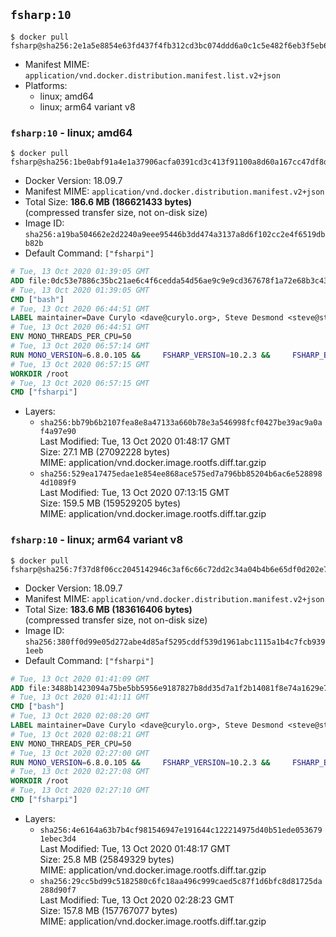## `fsharp:10`

```console
$ docker pull fsharp@sha256:2e1a5e8854e63fd437f4fb312cd3bc074ddd6a0c1c5e482f6eb3f5eb6a04fb33
```

-	Manifest MIME: `application/vnd.docker.distribution.manifest.list.v2+json`
-	Platforms:
	-	linux; amd64
	-	linux; arm64 variant v8

### `fsharp:10` - linux; amd64

```console
$ docker pull fsharp@sha256:1be0abf91a4e1a37906acfa0391cd3c413f91100a8d60a167cc47df8dd7857cf
```

-	Docker Version: 18.09.7
-	Manifest MIME: `application/vnd.docker.distribution.manifest.v2+json`
-	Total Size: **186.6 MB (186621433 bytes)**  
	(compressed transfer size, not on-disk size)
-	Image ID: `sha256:a19ba504662e2d2240a9eee95446b3dd474a3137a8d6f102cc2e4f6519dbb82b`
-	Default Command: `["fsharpi"]`

```dockerfile
# Tue, 13 Oct 2020 01:39:05 GMT
ADD file:0dc53e7886c35bc21ae6c4f6cedda54d56ae9c9e9cd367678f1a72e68b3c43d4 in / 
# Tue, 13 Oct 2020 01:39:05 GMT
CMD ["bash"]
# Tue, 13 Oct 2020 06:44:51 GMT
LABEL maintainer=Dave Curylo <dave@curylo.org>, Steve Desmond <steve@stevedesmond.ca>
# Tue, 13 Oct 2020 06:44:51 GMT
ENV MONO_THREADS_PER_CPU=50
# Tue, 13 Oct 2020 06:57:14 GMT
RUN MONO_VERSION=6.8.0.105 &&     FSHARP_VERSION=10.2.3 &&     FSHARP_BASENAME=fsharp-$FSHARP_VERSION &&     FSHARP_ARCHIVE=$FSHARP_VERSION.tar.gz &&     FSHARP_ARCHIVE_URL=https://github.com/fsharp/fsharp/archive/$FSHARP_VERSION.tar.gz &&     export GNUPGHOME="$(mktemp -d)" &&     apt-get update && apt-get --no-install-recommends install -y gnupg dirmngr ca-certificates apt-transport-https &&     apt-key adv --batch --keyserver hkp://p80.pool.sks-keyservers.net:80 --recv-keys 3FA7E0328081BFF6A14DA29AA6A19B38D3D831EF &&     echo "deb https://download.mono-project.com/repo/debian stable-buster/snapshots/$MONO_VERSION main" | tee /etc/apt/sources.list.d/mono-official-stable.list &&     apt-get update -y &&     apt-get --no-install-recommends install -y pkg-config make nuget mono-devel msbuild ca-certificates-mono locales &&     rm -rf /var/lib/apt/lists/* &&     echo 'en_US.UTF-8 UTF-8' > /etc/locale.gen && /usr/sbin/locale-gen &&     mkdir -p /tmp/src &&     cd /tmp/src &&     printf "namespace a { class b { public static void Main(string[] args) { new System.Net.WebClient().DownloadFile(\"%s\", \"%s\");}}}" $FSHARP_ARCHIVE_URL $FSHARP_ARCHIVE > download-fsharp.cs &&     mcs download-fsharp.cs && mono download-fsharp.exe && rm download-fsharp.exe download-fsharp.cs &&     tar xf $FSHARP_ARCHIVE &&     cd $FSHARP_BASENAME &&     make &&     make install &&     cd ~ &&     rm -rf /tmp/src /tmp/NuGetScratch ~/.nuget ~/.config ~/.local "$GNUPGHOME" &&     apt-get purge -y make gnupg dirmngr &&     apt-get clean
# Tue, 13 Oct 2020 06:57:15 GMT
WORKDIR /root
# Tue, 13 Oct 2020 06:57:15 GMT
CMD ["fsharpi"]
```

-	Layers:
	-	`sha256:bb79b6b2107fea8e8a47133a660b78e3a546998fcf0427be39ac9a0af4a97e90`  
		Last Modified: Tue, 13 Oct 2020 01:48:17 GMT  
		Size: 27.1 MB (27092228 bytes)  
		MIME: application/vnd.docker.image.rootfs.diff.tar.gzip
	-	`sha256:529ea17475edae1e854ee868ace575ed7a796bb85204b6ac6e5288984d1089f9`  
		Last Modified: Tue, 13 Oct 2020 07:13:15 GMT  
		Size: 159.5 MB (159529205 bytes)  
		MIME: application/vnd.docker.image.rootfs.diff.tar.gzip

### `fsharp:10` - linux; arm64 variant v8

```console
$ docker pull fsharp@sha256:7f37d8f06cc2045142946c3af6c66c72dd2c34a04b4b6e65df0d202e71f2a6c1
```

-	Docker Version: 18.09.7
-	Manifest MIME: `application/vnd.docker.distribution.manifest.v2+json`
-	Total Size: **183.6 MB (183616406 bytes)**  
	(compressed transfer size, not on-disk size)
-	Image ID: `sha256:380ff0d99e05d272abe4d85af5295cddf539d1961abc1115a1b4c7fcb9391eeb`
-	Default Command: `["fsharpi"]`

```dockerfile
# Tue, 13 Oct 2020 01:41:09 GMT
ADD file:3488b1423094a75be5bb5956e9187827b8dd35d7a1f2b14081f8e74a1629e7d0 in / 
# Tue, 13 Oct 2020 01:41:11 GMT
CMD ["bash"]
# Tue, 13 Oct 2020 02:08:20 GMT
LABEL maintainer=Dave Curylo <dave@curylo.org>, Steve Desmond <steve@stevedesmond.ca>
# Tue, 13 Oct 2020 02:08:21 GMT
ENV MONO_THREADS_PER_CPU=50
# Tue, 13 Oct 2020 02:27:00 GMT
RUN MONO_VERSION=6.8.0.105 &&     FSHARP_VERSION=10.2.3 &&     FSHARP_BASENAME=fsharp-$FSHARP_VERSION &&     FSHARP_ARCHIVE=$FSHARP_VERSION.tar.gz &&     FSHARP_ARCHIVE_URL=https://github.com/fsharp/fsharp/archive/$FSHARP_VERSION.tar.gz &&     export GNUPGHOME="$(mktemp -d)" &&     apt-get update && apt-get --no-install-recommends install -y gnupg dirmngr ca-certificates apt-transport-https &&     apt-key adv --batch --keyserver hkp://p80.pool.sks-keyservers.net:80 --recv-keys 3FA7E0328081BFF6A14DA29AA6A19B38D3D831EF &&     echo "deb https://download.mono-project.com/repo/debian stable-buster/snapshots/$MONO_VERSION main" | tee /etc/apt/sources.list.d/mono-official-stable.list &&     apt-get update -y &&     apt-get --no-install-recommends install -y pkg-config make nuget mono-devel msbuild ca-certificates-mono locales &&     rm -rf /var/lib/apt/lists/* &&     echo 'en_US.UTF-8 UTF-8' > /etc/locale.gen && /usr/sbin/locale-gen &&     mkdir -p /tmp/src &&     cd /tmp/src &&     printf "namespace a { class b { public static void Main(string[] args) { new System.Net.WebClient().DownloadFile(\"%s\", \"%s\");}}}" $FSHARP_ARCHIVE_URL $FSHARP_ARCHIVE > download-fsharp.cs &&     mcs download-fsharp.cs && mono download-fsharp.exe && rm download-fsharp.exe download-fsharp.cs &&     tar xf $FSHARP_ARCHIVE &&     cd $FSHARP_BASENAME &&     make &&     make install &&     cd ~ &&     rm -rf /tmp/src /tmp/NuGetScratch ~/.nuget ~/.config ~/.local "$GNUPGHOME" &&     apt-get purge -y make gnupg dirmngr &&     apt-get clean
# Tue, 13 Oct 2020 02:27:08 GMT
WORKDIR /root
# Tue, 13 Oct 2020 02:27:10 GMT
CMD ["fsharpi"]
```

-	Layers:
	-	`sha256:4e6164a63b7b4cf981546947e191644c122214975d40b51ede0536791ebec3d4`  
		Last Modified: Tue, 13 Oct 2020 01:48:17 GMT  
		Size: 25.8 MB (25849329 bytes)  
		MIME: application/vnd.docker.image.rootfs.diff.tar.gzip
	-	`sha256:29cc5bd99c5182580c6fc18aa496c999caed5c87f1d6bfc8d81725da288d90f7`  
		Last Modified: Tue, 13 Oct 2020 02:28:23 GMT  
		Size: 157.8 MB (157767077 bytes)  
		MIME: application/vnd.docker.image.rootfs.diff.tar.gzip
